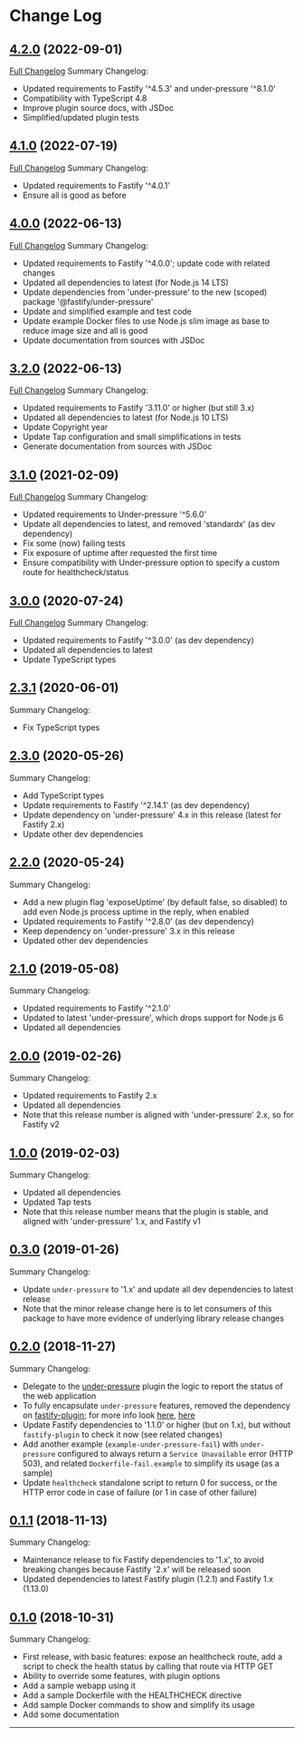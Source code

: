 # Change Log

## [4.2.0](https://github.com/smartiniOnGitHub/fastify-healthcheck/releases/tag/4.2.0) (2022-09-01)
[Full Changelog](https://github.com/smartiniOnGitHub/fastify-healthcheck/compare/4.1.0...4.2.0)
Summary Changelog:
- Updated requirements to Fastify '^4.5.3' and under-pressure '^8.1.0'
- Compatibility with TypeScript 4.8
- Improve plugin source docs, with JSDoc
- Simplified/updated plugin tests

## [4.1.0](https://github.com/smartiniOnGitHub/fastify-healthcheck/releases/tag/4.1.0) (2022-07-19)
[Full Changelog](https://github.com/smartiniOnGitHub/fastify-healthcheck/compare/4.0.0...4.1.0)
Summary Changelog:
- Updated requirements to Fastify '^4.0.1'
- Ensure all is good as before

## [4.0.0](https://github.com/smartiniOnGitHub/fastify-healthcheck/releases/tag/4.0.0) (2022-06-13)
[Full Changelog](https://github.com/smartiniOnGitHub/fastify-healthcheck/compare/3.2.0...4.0.0)
Summary Changelog:
- Updated requirements to Fastify '^4.0.0'; update code with related changes
- Updated all dependencies to latest (for Node.js 14 LTS)
- Update dependencies from 'under-pressure' to the new (scoped) 
  package '@fastify/under-pressure'
- Update and simplified example and test code
- Update example Docker files to use Node.js slim image as base 
  to reduce image size and all is good
- Update documentation from sources with JSDoc

## [3.2.0](https://github.com/smartiniOnGitHub/fastify-healthcheck/releases/tag/3.2.0) (2022-06-13)
[Full Changelog](https://github.com/smartiniOnGitHub/fastify-healthcheck/compare/3.1.0...3.2.0)
Summary Changelog:
- Updated requirements to Fastify '3.11.0' or higher (but still 3.x)
- Updated all dependencies to latest (for Node.js 10 LTS)
- Update Copyright year
- Update Tap configuration and small simplifications in tests
- Generate documentation from sources with JSDoc

## [3.1.0](https://github.com/smartiniOnGitHub/fastify-healthcheck/releases/tag/3.1.0) (2021-02-09)
[Full Changelog](https://github.com/smartiniOnGitHub/fastify-favicon/compare/3.0.0...3.1.0)
Summary Changelog:
- Updated requirements to Under-pressure '^5.6.0'
- Update all dependencies to latest, and removed 'standardx' (as dev dependency)
- Fix some (now) failing tests
- Fix exposure of uptime after requested the first time
- Ensure compatibility with Under-pressure option to specify a custom route for healthcheck/status

## [3.0.0](https://github.com/smartiniOnGitHub/fastify-healthcheck/releases/tag/3.0.0) (2020-07-24)
[Full Changelog](https://github.com/smartiniOnGitHub/fastify-favicon/compare/2.3.1...3.0.0)
Summary Changelog:
- Updated requirements to Fastify '^3.0.0' (as dev dependency)
- Updated all dependencies to latest
- Update TypeScript types

## [2.3.1](https://github.com/smartiniOnGitHub/fastify-healthcheck/releases/tag/2.3.1) (2020-06-01)
Summary Changelog:
- Fix TypeScript types

## [2.3.0](https://github.com/smartiniOnGitHub/fastify-healthcheck/releases/tag/2.3.0) (2020-05-26)
Summary Changelog:
- Add TypeScript types
- Update requirements to Fastify '^2.14.1' (as dev dependency)
- Update dependency on 'under-pressure' 4.x in this release (latest for Fastify 2.x)
- Update other dev dependencies

## [2.2.0](https://github.com/smartiniOnGitHub/fastify-healthcheck/releases/tag/2.2.0) (2020-05-24)
Summary Changelog:
- Add a new plugin flag 'exposeUptime' (by default false, so disabled) 
  to add even Node.js process uptime in the reply, when enabled
- Updated requirements to Fastify '^2.8.0' (as dev dependency)
- Keep dependency on 'under-pressure' 3.x in this release
- Updated other dev dependencies

## [2.1.0](https://github.com/smartiniOnGitHub/fastify-healthcheck/releases/tag/2.1.0) (2019-05-08)
Summary Changelog:
- Updated requirements to Fastify '^2.1.0'
- Updated to latest 'under-pressure', which drops support for Node.js 6
- Updated all dependencies

## [2.0.0](https://github.com/smartiniOnGitHub/fastify-healthcheck/releases/tag/2.0.0) (2019-02-26)
Summary Changelog:
- Updated requirements to Fastify 2.x
- Updated all dependencies
- Note that this release number is aligned with 'under-pressure' 2.x, so for Fastify v2

## [1.0.0](https://github.com/smartiniOnGitHub/fastify-healthcheck/releases/tag/1.0.0) (2019-02-03)
Summary Changelog:
- Updated all dependencies
- Updated Tap tests
- Note that this release number means that the plugin is stable, 
  and aligned with 'under-pressure' 1.x, and Fastify v1

## [0.3.0](https://github.com/smartiniOnGitHub/fastify-healthcheck/releases/tag/0.3.0) (2019-01-26)
Summary Changelog:
- Update `under-pressure` to '1.x' and update all dev dependencies to latest release
- Note that the minor release change here is to let consumers of this package 
  to have more evidence of underlying library release changes

## [0.2.0](https://github.com/smartiniOnGitHub/fastify-healthcheck/releases/tag/0.2.0) (2018-11-27)
Summary Changelog:
- Delegate to the [under-pressure](https://www.npmjs.com/package/under-pressure)
  plugin the logic to report the status of the web application
- To fully encapsulate `under-pressure` features, removed the dependency
  on [fastify-plugin](https://github.com/fastify/fastify-plugin);
  for more info look [here](https://github.com/fastify/fastify/blob/master/docs/Plugins.md#handle-the-scope), 
  [here](https://github.com/fastify/fastify/blob/master/docs/Plugins-Guide.md#how-to-handle-encapsulation-and-distribution)
- Update Fastify dependencies to '1.1.0' or higher (but on 1.x),
  but without `fastify-plugin` to check it now (see related changes)
- Add another example (`example-under-pressure-fail`) with `under-pressure`
  configured to always return a `Service Unavailable` error (HTTP 503),
  and related `Dockerfile-fail.example` to simplify its usage (as a sample)
- Update `healthcheck` standalone script to return 0 for success,
  or the HTTP error code in case of failure (or 1 in case of other failure)

## [0.1.1](https://github.com/smartiniOnGitHub/fastify-healthcheck/releases/tag/0.1.1) (2018-11-13)
Summary Changelog:
- Maintenance release to fix Fastify dependencies to '1.x', 
  to avoid breaking changes because Fastify '2.x' will be released soon
- Updated dependencies to latest Fastify plugin (1.2.1) 
  and Fastify 1.x (1.13.0)

## [0.1.0](https://github.com/smartiniOnGitHub/fastify-healthcheck/releases/tag/0.1.0) (2018-10-31)
Summary Changelog:
- First release, with basic features: 
  expose an healthcheck route,
  add a script to check the health status by calling that route via HTTP GET
- Ability to override some features, with plugin options
- Add a sample webapp using it
- Add a sample Dockerfile with the HEALTHCHECK directive
- Add sample Docker commands to show and simplify its usage
- Add some documentation

----
